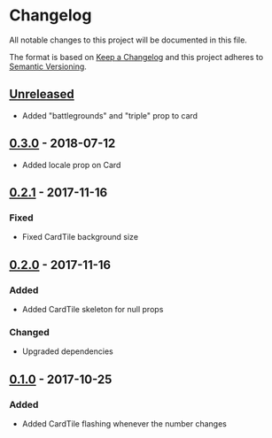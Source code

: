 # Changelog
All notable changes to this project will be documented in this file.

The format is based on [Keep a Changelog](https://keepachangelog.com/en/1.0.0/)
and this project adheres to [Semantic Versioning](https://semver.org/spec/v2.0.0.html).

## [Unreleased]
- Added "battlegrounds" and "triple" prop to card

## [0.3.0] - 2018-07-12
- Added locale prop on Card

## [0.2.1] - 2017-11-16
### Fixed
- Fixed CardTile background size

## [0.2.0] - 2017-11-16
### Added
- Added CardTile skeleton for null props

### Changed
- Upgraded dependencies

## [0.1.0] - 2017-10-25
### Added
- Added CardTile flashing whenever the number changes

[Unreleased]: https://github.com/HearthSim/react-hs-components/compare/v0.3.0...HEAD
[0.3.0]: https://github.com/HearthSim/react-hs-components/compare/v0.2.1...v0.3.0
[0.2.1]: https://github.com/HearthSim/react-hs-components/compare/v0.2.0...v0.2.1
[0.2.0]: https://github.com/HearthSim/react-hs-components/compare/v0.1.0...v0.2.0
[0.1.0]: https://github.com/HearthSim/react-hs-components/compare/v0.0.6...v0.1.0

